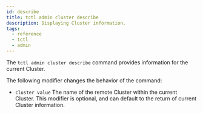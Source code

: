 ```yaml
---
id: describe
title: tctl admin cluster describe
description: Displaying Cluster information.
tags:
  - reference
  - tctl
  - admin
---
```


The `tctl admin cluster describe` command provides information for the current Cluster.

The following modifier changes the behavior of the command:
- `cluster value`
The name of the remote Cluster within the current Cluster.
This modifier is optional, and can default to the return of current Cluster information.